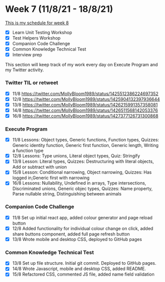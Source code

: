 # Week 7 (11/8/21 - 18/8/21)

[This is my schedule for week 8](https://learn.foundersandcoders.com/course/syllabus/pre-app-9/schedule/)

- [x] Learn Unit Testing Workshop
- [x] Test Helpers Workshop
- [x] Companion Code Challenge
- [x] Common Knowledge Technical Test
- [x] Interview prep

This section will keep track of my work every day on Execute Program and my Twitter activity.

### Twitter TIL or retweet

- [x] 11/8 https://twitter.com/MollyBloom1989/status/1425512386224697352
- [x] 12/8 https://twitter.com/MollyBloom1989/status/1425904132397936644
- [x] 13/8 https://twitter.com/MollyBloom1989/status/1426215991357358081
- [x] 14/8 https://twitter.com/MollyBloom1989/status/1426511568142053376
- [x] 16/8 https://twitter.com/MollyBloom1989/status/1427377126731300868

### Execute Program

- [x] 11/8 Lessons: Object types, Generic functions, Function types, Quizzes: Generic identity function, Generic first function, Generic length, Writing a function type
- [x] 12/8 Lessons: Type unions, Literal object types, Quiz: Stringify
- [x] 13/8 Lesson: Literal types, Quizzes: Destructuring with literal objects, Add or subtract with union
- [x] 15/8 Lesson: Conditional narrowing, Object narrowing, Quizzes: Has logged in,Generic first with narrowing
- [x] 16/8 Lessons: Nullability, Undefined in arrays, Type intersections, Discriminated unions, Generic objec types, Quizzes: Name property, Parse nullable string, Distinguishing between animals

### Companion Code Challenge

- [x] 11/8 Set up initial react app, added colour generator and page reload button
- [x] 12/8 Added functionality for individual colour change on click, added share buttons component, added full page refresh button
- [x] 13/8 Wrote mobile and desktop CSS, deployed to GitHub pages

### Common Knowledge Technical Test

- [x] 13/8 Set up file structure. Initial git commit. Deployed to GitHub pages.
- [x] 14/8 Wrote Javascript, mobile and desktop CSS, added README.
- [x] 15/8 Refactored CSS, commented JS file, added name field validation
